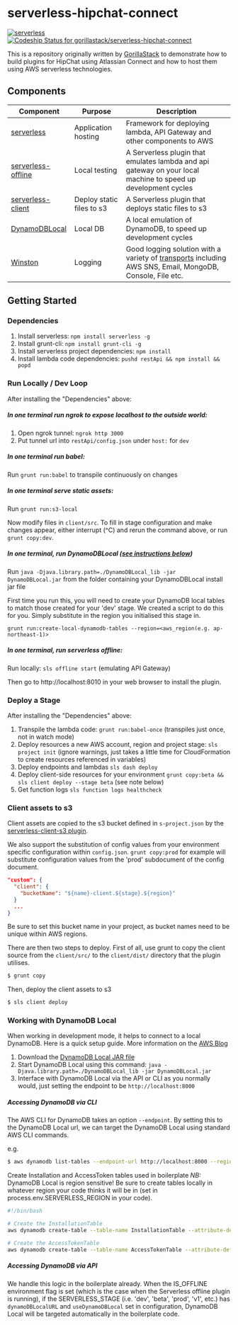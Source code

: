 # serverless-hipchat-connect

[![serverless](http://public.serverless.com/badges/v3.svg)](http://www.serverless.com)
[![Codeship Status for gorillastack/serverless-hipchat-connect](https://codeship.com/projects/1786e1b0-f7a9-0133-bcde-36c15ad78253/status?branch=master)](https://codeship.com/projects/150721)

This is a repository originally written by [GorillaStack](https://www.gorillastack.com) to demonstrate how to build plugins for HipChat using Atlassian Connect and how to host them using AWS serverless technologies.

## Components

Component | Purpose | Description
----------|---------|------------
[serverless](https://github.com/serverless/serverless) | Application hosting | Framework for deploying lambda, API Gateway and other components to AWS
[serverless-offline](https://github.com/dherault/serverless-offline) | Local testing | A Serverless plugin that emulates lambda and api gateway on your local machine to speed up development cycles
[serverless-client](https://github.com/serverless/serverless-client-s3) | Deploy static files to s3 | A Serverless plugin that deploys static files to s3
[DynamoDBLocal](#working-with-dynamodb-local) | Local DB | A local emulation of DynamoDB, to speed up development cycles
[Winston](https://www.npmjs.com/package/winston) | Logging | Good logging solution with a variety of [transports](https://github.com/winstonjs/winston/blob/master/docs/transports.md) including AWS SNS, Email, MongoDB, Console, File etc.


## Getting Started

### Dependencies

1. Install serverless: `npm install serverless -g`
1. Install grunt-cli: `npm install grunt-cli -g`
1. Install serverless project dependencies: `npm install`
1. Install lambda code dependencies: `pushd restApi && npm install && popd`

### Run Locally / Dev Loop

After installing the "Dependencies" above:

##### In one terminal run ngrok to expose localhost to the outside world:

1. Open ngrok tunnel: `ngrok http 3000`
1. Put tunnel url into `restApi/config.json` under `host:` for `dev`

##### In one terminal run babel:

Run `grunt run:babel` to transpile continuously on changes

##### In one terminal serve static assets:

Run `grunt run:s3-local`

Now modify files in `client/src`.  To fill in stage configuration and make changes appear, either interrupt (^C) and rerun the command above, or run `grunt copy:dev`.

##### In one terminal, run DynamoDBLocal ([see instructions below](#working-with-dynamodb-local))

Run `java -Djava.library.path=./DynamoDBLocal_lib -jar DynamoDBLocal.jar` from the folder containing your DynamoDBLocal install jar file

First time you run this, you will need to create your DynamoDB local tables to match those created for your 'dev' stage.  We created a script to do this for you. Simply substitute in the region you initialised this stage in.

`grunt run:create-local-dynamodb-tables --region=<aws_region(e.g. ap-northeast-1)>`

##### In one terminal, run serverless offline:

Run locally: `sls offline start` (emulating API Gateway)

Then go to http://localhost:8010 in your web browser to install the plugin.


### Deploy a Stage

After installing the "Dependencies" above:

1. Transpile the lambda code: `grunt run:babel-once` (transpiles just once, not in watch mode)
1. Deploy resources a new AWS account, region and project stage: `sls project init` (ignore warnings, just takes a little time for CloudFormation to create resources referenced in variables)
1. Deploy endpoints and lambdas `sls dash deploy`
1. Deploy client-side resources for your environment `grunt copy:beta && sls client deploy --stage beta` (see note below)
1. Get function logs `sls function logs healthcheck`

### Client assets to s3

Client assets are copied to the s3 bucket defined in `s-project.json` by the [serverless-client-s3 plugin](https://github.com/serverless/serverless-client-s3).

We also support the substitution of config values from your environment specific configuration within `config.json`.  `grunt copy:prod` for example will substitute configuration values from the 'prod' subdocument of the config document.

```json
"custom": {
  "client": {
    "bucketName": "${name}-client.${stage}.${region}"
  }
  ...
}
```

Be sure to set this bucket name in your project, as bucket names need to be unique within AWS regions.

There are then two steps to deploy.  First of all, use grunt to copy the client source from the `client/src/` to the `client/dist/` directory that the plugin utilises.

```bash
$ grunt copy
```

Then, deploy the client assets to s3

```bash
$ sls client deploy
```

### Working with DynamoDB Local

When working in development mode, it helps to connect to a local DynamoDB.  Here is a quick setup guide.  More information on the [AWS Blog](https://aws.amazon.com/blogs/aws/dynamodb-local-for-desktop-development/)

1. Download the [DynamoDB Local JAR file](http://docs.aws.amazon.com/amazondynamodb/latest/developerguide/Tools.DynamoDBLocal.html)
1. Start DynamoDB Local using this command: `java -Djava.library.path=./DynamoDBLocal_lib -jar DynamoDBLocal.jar`
1. Interface with DynamoDB Local via the API or CLI as you normally would, just setting the endpoint to be `http://localhost:8000`

##### Accessing DynamoDB via CLI

The AWS CLI for DynamoDB takes an option `--endpoint`.  By setting this to the DynamoDB Local url, we can target the DynamoDB Local using standard AWS CLI commands.

e.g.
```bash
$ aws dynamodb list-tables --endpoint-url http://localhost:8000 --region <your-region>
```

Create Installation and AccessToken tables used in boilerplate
*NB:* DynamoDB Local is region sensitive!  Be sure to create tables locally in whatever region your code thinks it will be in (set in process.env.SERVERLESS_REGION in your code).
```bash
#!/bin/bash

# Create the InstallationTable
aws dynamodb create-table --table-name InstallationTable --attribute-definitions AttributeName="oauthId",AttributeType="S" --key-schema AttributeName="oauthId",KeyType="HASH" --provisioned-throughput ReadCapacityUnits=3,WriteCapacityUnits=1 --region <your-region> --endpoint-url http://localhost:8000

# Create the AccessTokenTable
aws dynamodb create-table --table-name AccessTokenTable --attribute-definitions AttributeName="oauthId",AttributeType="S" --key-schema AttributeName="oauthId",KeyType="HASH" --provisioned-throughput ReadCapacityUnits=3,WriteCapacityUnits=1 --region <your-region> --endpoint-url http://localhost:8000
```

##### Accessing DynamoDB via API

We handle this logic in the boilerplate already.  When the IS_OFFLINE environment flag is set (which is the case when the Serverless offline plugin is running), if the SERVERLESS_STAGE (i.e. 'dev', 'beta', 'prod', 'v1', etc.) has `dynamoDBLocalURL` and `useDynamoDBLocal` set in configuration, DynamoDB Local will be targeted automatically in the boilerplate code.

